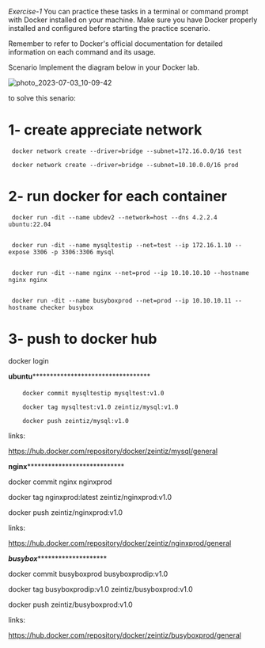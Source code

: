 *Exercise-1* You can practice these tasks in a terminal or command prompt with Docker installed on your machine. Make sure you have Docker properly installed and configured before starting the practice scenario. 
 
Remember to refer to Docker's official documentation for detailed information on each command and its usage. 
 
Scenario 
Implement the diagram below in your Docker lab.


![photo_2023-07-03_10-09-42](https://github.com/zizitizi/my-devops-Roadmap/assets/123273835/2907f3ee-2647-4ef7-9121-6abf1ea819b9)



to solve this senario:

# 1- create appreciate network

     docker network create --driver=bridge --subnet=172.16.0.0/16 test

     docker network create --driver=bridge --subnet=10.10.0.0/16 prod
     












# 2- run docker for each container 


     docker run -dit --name ubdev2 --network=host --dns 4.2.2.4 ubuntu:22.04


     docker run -dit --name mysqltestip --net=test --ip 172.16.1.10 --expose 3306 -p 3306:3306 mysql

     
     docker run -dit --name nginx --net=prod --ip 10.10.10.10 --hostname nginx nginx

     
     docker run -dit --name busyboxprod --net=prod --ip 10.10.10.11 --hostname checker busybox


# 3- push to docker hub

  docker login

****************************ubuntu**************************************************************
####


        docker commit mysqltestip mysqltest:v1.0
        
        docker tag mysqltest:v1.0 zeintiz/mysql:v1.0
        
        docker push zeintiz/mysql:v1.0

links:

https://hub.docker.com/repository/docker/zeintiz/mysql/general


********************************nginx************************************************************


  docker commit nginx nginxprod
  
  docker tag nginxprod:latest zeintiz/nginxprod:v1.0
  
  docker push zeintiz/nginxprod:v1.0

links:

https://hub.docker.com/repository/docker/zeintiz/nginxprod/general

*************************************busybox*********************************************************


  docker commit busyboxprod busyboxprodip:v1.0
  
  docker tag busyboxprodip:v1.0 zeintiz/busyboxprod:v1.0
  
  docker push zeintiz/busyboxprod:v1.0


links: 


https://hub.docker.com/repository/docker/zeintiz/busyboxprod/general




